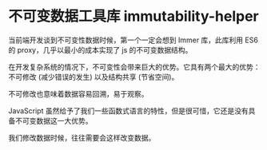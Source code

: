# 不可变数据工具库 immutability-helper

当前端开发谈到不可变性数据时候，第一个一定会想到 Immer 库，此库利用 ES6 的 proxy，几乎以最小的成本实现了 js 的不可变数据结构。

在开发复杂系统的情况下，不可变性会带来巨大的优势。它具有两个最大的优势：不可修改 (减少错误的发生) 以及结构共享 (节省空间)。

不可修改也意味着数据容易回溯，易于观察。

JavaScript 虽然给予了我们一些函数式语言的特性，但是很可惜，它还是没有具备不可变数据这一大优势。

我们修改数据时候，往往需要会这样改变数据。
